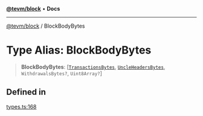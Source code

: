 [**@tevm/block**](../README.md) • **Docs**

***

[@tevm/block](../globals.md) / BlockBodyBytes

# Type Alias: BlockBodyBytes

> **BlockBodyBytes**: [[`TransactionsBytes`](TransactionsBytes.md), [`UncleHeadersBytes`](UncleHeadersBytes.md), `WithdrawalsBytes?`, `Uint8Array?`]

## Defined in

[types.ts:168](https://github.com/qbzzt/tevm-monorepo/blob/main/packages/block/src/types.ts#L168)
